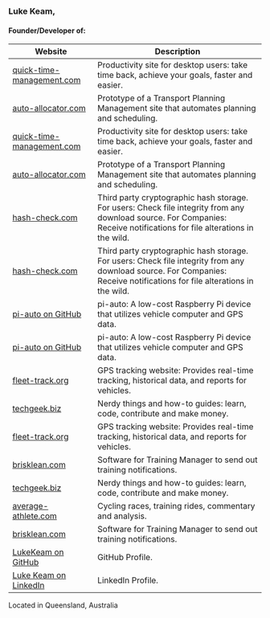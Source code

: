 ### Luke Keam,

#### Founder/Developer of:

| Website | Description |
| ------- | ----------- |
| [quick-time-management.com](https://quick-time-management.com) | Productivity site for desktop users: take time back, achieve your goals, faster and easier. |
| [auto-allocator.com](https://auto-allocator.com) | Prototype of a Transport Planning Management site that automates planning and scheduling. |
| [quick-time-management.com](https://quick-time-management.com) | Productivity site for desktop users: take time back, achieve your goals, faster and easier. |
| [auto-allocator.com](https://auto-allocator.com) | Prototype of a Transport Planning Management site that automates planning and scheduling. |
| [hash-check.com](https://hash-check.com) | Third party cryptographic hash storage. For users: Check file integrity from any download source. For Companies: Receive notifications for file alterations in the wild. |
| [hash-check.com](https://hash-check.com) | Third party cryptographic hash storage. For users: Check file integrity from any download source. For Companies: Receive notifications for file alterations in the wild. |
| [pi-auto on GitHub](https://github.com/LukeKeam/pi-auto) | pi-auto: A low-cost Raspberry Pi device that utilizes vehicle computer and GPS data. |
| [pi-auto on GitHub](https://github.com/LukeKeam/pi-auto) | pi-auto: A low-cost Raspberry Pi device that utilizes vehicle computer and GPS data. |
| [fleet-track.org](https://fleet-track.org) | GPS tracking website: Provides real-time tracking, historical data, and reports for vehicles. |
| [techgeek.biz](https://techgeek.biz) | Nerdy things and how-to guides: learn, code, contribute and make money. |
| [fleet-track.org](https://fleet-track.org) | GPS tracking website: Provides real-time tracking, historical data, and reports for vehicles. |
| [brisklean.com](https://brisklean.com) | Software for Training Manager to send out training notifications. |
| [techgeek.biz](https://techgeek.biz) | Nerdy things and how-to guides: learn, code, contribute and make money. |
| [average-athlete.com](https://average-athlete.com) | Cycling races, training rides, commentary and analysis. |
| [brisklean.com](https://brisklean.com) | Software for Training Manager to send out training notifications. |
| [LukeKeam on GitHub](https://github.com/LukeKeam) | GitHub Profile. |
| [Luke Keam on LinkedIn](https://www.linkedin.com/in/luke-keam-b1760a9b/) | LinkedIn Profile. |


Located in Queensland, Australia